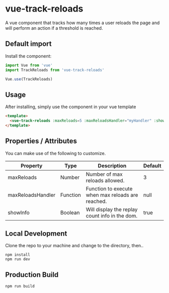 # vue-track-reloads
A vue component that tracks how many times a user reloads the page and will perform an action if a threshold is reached.

## Default import
Install the component:

```javascript
import Vue from 'vue'
import TrackReloads from 'vue-track-reloads'

Vue.use(TrackReloads)
```

## Usage
After installing, simply use the component in your vue template

```html
<template>
  <vue-track-reloads :maxReloads=5 :maxReloadsHandler="myHandler" :showInfo=false />
</template>
```

## Properties / Attributes
You can make use of the following to customize.

| Property | Type   | Description                         | Default |
|----------|--------|-------------------------------------|----------|
| maxReloads | Number | Number of max reloads allowed. | 3 |
| maxReloadsHandler | Function | Function to execute when max reloads are reached. | null |
| showInfo | Boolean | Will display the replay count info in the dom. | true |


## Local Development
Clone the repo to your machine and change to the directory, then..
```
npm install
npm run dev
```

## Production Build
```
npm run build
```